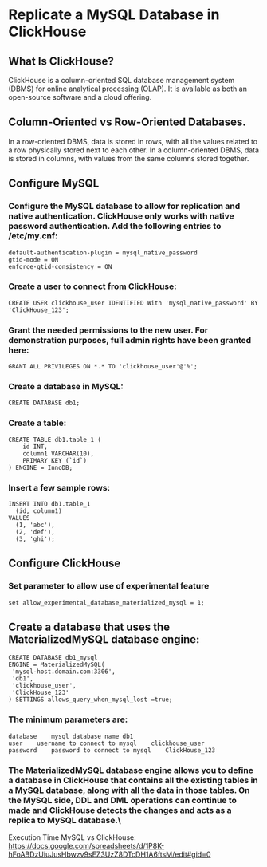 # Replicate a MySQL Database in ClickHouse
## What Is ClickHouse?
ClickHouse is a column-oriented SQL database management system (DBMS) for online analytical processing (OLAP). It is available as both an open-source software and a cloud offering.

## Column-Oriented vs Row-Oriented Databases.
In a row-oriented DBMS, data is stored in rows, with all the values related to a row physically stored next to each other.
In a column-oriented DBMS, data is stored in columns, with values from the same columns stored together.

## Configure MySQL

### Configure the MySQL database to allow for replication and native authentication. ClickHouse only works with native password authentication. Add the following entries to /etc/my.cnf:
```
default-authentication-plugin = mysql_native_password
gtid-mode = ON
enforce-gtid-consistency = ON
```
### Create a user to connect from ClickHouse:
```
CREATE USER clickhouse_user IDENTIFIED With 'mysql_native_password' BY 'ClickHouse_123';
```
### Grant the needed permissions to the new user. For demonstration purposes, full admin rights have been granted here:
```
GRANT ALL PRIVILEGES ON *.* TO 'clickhouse_user'@'%';
```
### Create a database in MySQL:
```
CREATE DATABASE db1;
```

### Create a table:
```
CREATE TABLE db1.table_1 (
    id INT,
    column1 VARCHAR(10),
    PRIMARY KEY (`id`)
) ENGINE = InnoDB;
```
### Insert a few sample rows:

```
INSERT INTO db1.table_1
  (id, column1)
VALUES
  (1, 'abc'),
  (2, 'def'),
  (3, 'ghi');
```
## Configure ClickHouse
### Set parameter to allow use of experimental feature
```
set allow_experimental_database_materialized_mysql = 1;
```
## Create a database that uses the MaterializedMySQL database engine:
 ```
CREATE DATABASE db1_mysql
ENGINE = MaterializedMySQL(
  'mysql-host.domain.com:3306',
  'db1',
  'clickhouse_user',
  'ClickHouse_123'
) SETTINGS allows_query_when_mysql_lost =true;
```

### The minimum parameters are:

```host:port	hostname or IP and port	mysql-host.domain.com
database	mysql database name	db1
user	username to connect to mysql	clickhouse_user
password	password to connect to mysql	ClickHouse_123
```
### The MaterializedMySQL database engine allows you to define a database in ClickHouse that contains all the existing tables in a MySQL database, along with all the data in those tables. On the MySQL side, DDL and DML operations can continue to made and ClickHouse detects the changes and acts as a replica to MySQL database.\

Execution Time MySQL vs ClickHouse: https://docs.google.com/spreadsheets/d/1P8K-hFoABDzUiuJusHbwzv9sEZ3UzZ8DTcDH1A6ftsM/edit#gid=0
